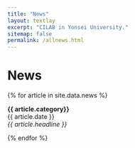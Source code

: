 ```yaml
---
title: "News"
layout: textlay
excerpt: "CILAB in Yonsei University."
sitemap: false
permalink: /allnews.html
---
```


# News
{% for article in site.data.news %}
<p><strong>{{ article.category}}</strong><br>
{{ article.date }} <br>
<em>{{ article.headline }}</em></p>
{% endfor %}
